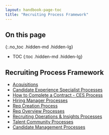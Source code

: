 ```yaml
---
layout: handbook-page-toc
title: "Recruiting Process Framework"
---
```


## On this page
{:.no_toc .hidden-md .hidden-lg}

- TOC
{:toc .hidden-md .hidden-lg}

## Recruiting Process Framework

   - [Acquisitions](/handbook/hiring/recruiting-framework/acquisitions/)
   - [Candidate Experience Specialist Processes](/handbook/hiring/recruiting-framework/coordinator/)
   - [How to Complete a Contract - CES Process](/handbook/hiring/recruiting-framework/ces-contract-processes/)
   - [Hiring Manager Processes](/handbook/hiring/recruiting-framework/hiring-manager/)
   - [Req Creation Process](/handbook/hiring/recruiting-framework/req-creation/)
   - [Req Overview Processes](/handbook/hiring/recruiting-framework/req-overview/)
   - [Recruiting Operations & Insights Processes](/handbook/hiring/recruiting-framework/recruiting-operations-insights)
   - [Talent Community Processes](/handbook/hiring/recruiting-framework/talent-community/)
   - [Candidate Management Processes](/handbook/hiring/recruiting-framework/candidate-management/)
